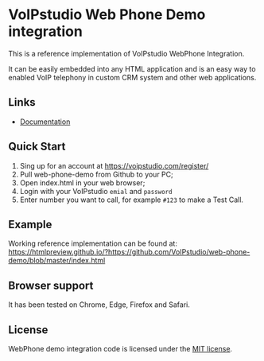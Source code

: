# VoIPstudio Web Phone Demo integration

This is a reference implementation of VoIPstudio WebPhone Integration.

It can be easily embedded into any HTML application and is an easy way to enabled VoIP telephony in custom CRM system and other web applications.


## Links

* [Documentation](https://voipstudio.com/docs/administrator/integrations/webphone/)


## Quick Start 

1. Sing up for an account at https://voipstudio.com/register/
2. Pull web-phone-demo from Github to your PC;
3. Open index.html in your web browser;
4. Login with your VoIPstudio `emial` and `password`
5. Enter number you want to call, for example `#123` to make a Test Call.


## Example  

Working reference implementation can be found at: https://htmlpreview.github.io/?https://github.com/VoIPstudio/web-phone-demo/blob/master/index.html


## Browser support

It has been tested on Chrome, Edge, Firefox and Safari.


## License

WebPhone demo integration code is licensed under the [MIT license](https://github.com/VoIPstudio/web-phone-demo/raw/master/LICENSE).
